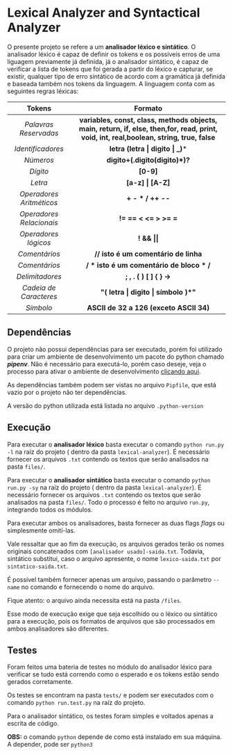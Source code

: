 # Lexical Analyzer and Syntactical Analyzer

O presente projeto se refere a um **analisador léxico e sintático**. O analisador léxico é capaz de definir os tokens e os possíveis erros de uma liguagem previamente já definida, já o analisador sintático, é capaz de verificar a lista de tokens que foi gerada a partir do léxico e capturar, se existir, qualquer tipo de erro sintático de acordo com a gramática já definida e baseada também nos tokens da linguagem. A linguagem conta com as seguintes regras léxicas:

| Tokens                           | Formato                 |
|:--------------------------------:|:-----------------------:|
| *Palavras Reservadas*          | **variables, const, class, methods objects, main, return, if, else, then,for, read, print, void, int, real,boolean, string, true, false**    |
| *Identificadores*              | **letra (letra \| digito \| _)***   |
| *Números*                      | **digito+(.digito(digito)*)?**    |
| *Dígito*                       | **[0-9]**    |
| *Letra*                        | **[a-z] \| [A-Z]**    |
| *Operadores Aritméticos*       | **+ - * / ++ --**    |
| *Operadores Relacionais*       | **!= == < <= > >= =**    |
| *Operadores lógicos*           | **! && \|\|**    |
| *Comentários*                  | **// isto é um comentário de linha**|
| *Comentários*                  | **/ * isto é um comentário de bloco * /**|
| *Delimitadores*                | **; , . ( ) [ ] { } ->**    |
| *Cadeia de Caracteres*         | **"( letra \| digito \| símbolo )*"**    |
| *Símbolo*                      | **ASCII de 32 a 126 (exceto ASCII 34)**    |

## Dependências
O projeto não possui dependências para ser executado, porém foi utilizado para criar um ambiente de desenvolvimento um pacote do python chamado ***pipenv***. Não é necessário para executá-lo, porém caso deseje, veja o processo para ativar o ambiente de desenvolvimento [clicando aqui](https://willemallan.com.br/aprendendo-a-utilizar-o-pipenv/).

As dependências também podem ser vistas no arquivo `Pipfile`, que está vazio por o projeto não ter dependências.

A versão do python utilizada está listada no arquivo ```.python-version```

## Execução

Para executar o **analisador léxico** basta executar o comando `python run.py -l` na raíz do projeto ( dentro da pasta `lexical-analyzer`). É necessário fornecer os arquivos `.txt` contendo os textos que serão analisados na pasta `files/`.

Para executar o **analisador sintático** basta executar o comando `python run.py -sy` na raíz do projeto ( dentro da pasta `lexical-analyzer`). É necessário fornecer os arquivos `.txt` contendo os textos que serão analisados na pasta `files/`.
Todo o processo é feito no arquivo `run.py`, integrando todos os módulos.

Para executar ambos os analisadores, basta fornecer as duas flags *flags* ou simplesmente omití-las.

Vale ressaltar que ao fim da execução, os arquivos gerados terão os nomes originais concatenados com `[analisador usado]-saida.txt`. Todavia, sintático substitui, caso o arquivo apresente, o nome `lexico-saida.txt` por `sintatico-saida.txt`.

É possível também fornecer apenas um arquivo, passando o parâmetro `--name` no comando e fornecendo o nome do arquivo.

Fique atento: o arquivo ainda necessita está na pasta `/files`.

Esse modo de execução exige que seja escolhido ou o léxico ou sintático para a execução, pois os formatos de arquivos que são processados em ambos analisadores são diferentes.


## Testes
Foram feitos uma bateria de testes no módulo do analisador  léxico para verificar se tudo está correndo como o esperado e os tokens estão sendo gerados corretamente.

Os testes se encontram na pasta `tests/` e podem ser executados com o comando `python run.test.py` na raíz do projeto.

Para o analisador sintático, os testes foram simples e voltados apenas a escrita de código.

**OBS:** o comando `python` depende de como está instalado em sua máquina. A depender, pode ser `python3`
